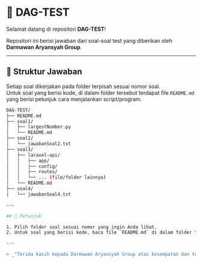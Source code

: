 # 🚀 DAG-TEST

Selamat datang di repositori **DAG-TEST**!

Repositori ini berisi jawaban dari soal-soal test yang diberikan oleh **Darmawan Aryansyah Group**.

---

## 📂 Struktur Jawaban

Setiap soal dikerjakan pada folder terpisah sesuai nomor soal.  
Untuk soal yang berisi kode, di dalam folder tersebut terdapat file `README.md` yang berisi petunjuk cara menjalankan script/program.

```bash
DAG-TEST/
├── README.md
├── soal1/
│   ├── largestNumber.py
│   └── README.md
├── soal2/
│   └── jawabanSoal2.txt
├── soal3/
│   ├── laravel-api/
│   │   ├── app/
│   │   ├── config/
│   │   ├── routes/
│   │   └── ... (file/folder lainnya)
│   └── README.md
├── soal4/
│   └── jawabanSoal4.txt

---

## 📝 Petunjuk

1. Pilih folder soal sesuai nomor yang ingin Anda lihat.
2. Untuk soal yang berisi kode, baca file `README.md` di dalam folder tersebut untuk instruksi menjalankan script atau penjelasan jawaban.

---

> _"Terima kasih kepada Darmawan Aryansyah Group atas kesempatan dan test yang diberikan."_
